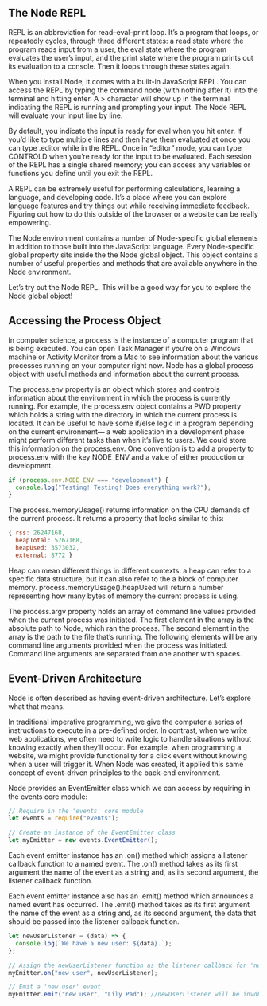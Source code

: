 ## The Node REPL

REPL is an abbreviation for read–eval–print loop. It’s a program that loops, or repeatedly cycles, through three different states: a read state where the program reads input from a user, the eval state where the program evaluates the user’s input, and the print state where the program prints out its evaluation to a console. Then it loops through these states again.

When you install Node, it comes with a built-in JavaScript REPL. You can access the REPL by typing the command node (with nothing after it) into the terminal and hitting enter. A > character will show up in the terminal indicating the REPL is running and prompting your input. The Node REPL will evaluate your input line by line.

By default, you indicate the input is ready for eval when you hit enter. If you’d like to type multiple lines and then have them evaluated at once you can type .editor while in the REPL. Once in “editor” mode, you can type CONTROLD when you’re ready for the input to be evaluated. Each session of the REPL has a single shared memory; you can access any variables or functions you define until you exit the REPL.

A REPL can be extremely useful for performing calculations, learning a language, and developing code. It’s a place where you can explore language features and try things out while receiving immediate feedback. Figuring out how to do this outside of the browser or a website can be really empowering.

The Node environment contains a number of Node-specific global elements in addition to those built into the JavaScript language. Every Node-specific global property sits inside the the Node global object. This object contains a number of useful properties and methods that are available anywhere in the Node environment.

Let’s try out the Node REPL. This will be a good way for you to explore the Node global object!

## Accessing the Process Object

In computer science, a process is the instance of a computer program that is being executed. You can open Task Manager if you’re on a Windows machine or Activity Monitor from a Mac to see information about the various processes running on your computer right now. Node has a global process object with useful methods and information about the current process.

The process.env property is an object which stores and controls information about the environment in which the process is currently running. For example, the process.env object contains a PWD property which holds a string with the directory in which the current process is located. It can be useful to have some if/else logic in a program depending on the current environment— a web application in a development phase might perform different tasks than when it’s live to users. We could store this information on the process.env. One convention is to add a property to process.env with the key NODE_ENV and a value of either production or development.

```javascript
if (process.env.NODE_ENV === "development") {
  console.log("Testing! Testing! Does everything work?");
}
```

The process.memoryUsage() returns information on the CPU demands of the current process. It returns a property that looks similar to this:

```javascript
{ rss: 26247168,
  heapTotal: 5767168,
  heapUsed: 3573032,
  external: 8772 }
```

Heap can mean different things in different contexts: a heap can refer to a specific data structure, but it can also refer to the a block of computer memory. process.memoryUsage().heapUsed will return a number representing how many bytes of memory the current process is using.

The process.argv property holds an array of command line values provided when the current process was initiated. The first element in the array is the absolute path to Node, which ran the process. The second element in the array is the path to the file that’s running. The following elements will be any command line arguments provided when the process was initiated. Command line arguments are separated from one another with spaces.

## Event-Driven Architecture

Node is often described as having event-driven architecture. Let’s explore what that means.

In traditional imperative programming, we give the computer a series of instructions to execute in a pre-defined order. In contrast, when we write web applications, we often need to write logic to handle situations without knowing exactly when they’ll occur. For example, when programming a website, we might provide functionality for a click event without knowing when a user will trigger it. When Node was created, it applied this same concept of event-driven principles to the back-end environment.

Node provides an EventEmitter class which we can access by requiring in the events core module:

```javascript
// Require in the 'events' core module
let events = require("events");

// Create an instance of the EventEmitter class
let myEmitter = new events.EventEmitter();
```

Each event emitter instance has an .on() method which assigns a listener callback function to a named event. The .on() method takes as its first argument the name of the event as a string and, as its second argument, the listener callback function.

Each event emitter instance also has an .emit() method which announces a named event has occurred. The .emit() method takes as its first argument the name of the event as a string and, as its second argument, the data that should be passed into the listener callback function.

```javascript
let newUserListener = (data) => {
  console.log(`We have a new user: ${data}.`);
};

// Assign the newUserListener function as the listener callback for 'new user' events
myEmitter.on("new user", newUserListener);

// Emit a 'new user' event
myEmitter.emit("new user", "Lily Pad"); //newUserListener will be invoked with 'Lily Pad'
```
